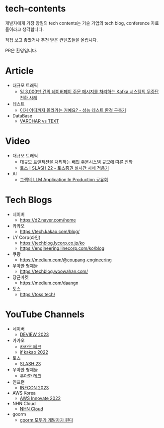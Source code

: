 # tech-contents
개발자에게 가장 양질의 tech contents는 기술 기업의 tech blog, conference 자료들이라고 생각합니다.

직접 보고 좋았거나 추천 받은 컨텐츠들을 올립니다.

PR은 환영입니다.

# Article
- 대규모 트래픽  
    - [일 3,000만 건의 네이버페이 주문 메시지를 처리하는 Kafka 시스템의 무중단 전환 사례](https://techblog.lycorp.co.jp/ko)
- 테스트
    - [이거 어디까지 올라가는 거예요? - 성능 테스트 환경 구축기](https://blog.lemonbase.team/%EB%B0%B1%EC%97%94%EB%93%9C-%EA%B8%B0%EC%88%A0%EA%B3%BC%EC%A0%9C-%EC%84%B1%EB%8A%A5-%ED%85%8C%EC%8A%A4%ED%8A%B8-%ED%99%98%EA%B2%BD-%EA%B5%AC%EC%B6%95-2f0dfd5ce9c3)
- DataBase
    - [VARCHAR vs TEXT](https://medium.com/daangn/varchar-vs-text-230a718a22a1)

# Video
- 대규모 트래픽
    - [대규모 트랜잭션을 처리하는 배민 주문시스템 규모에 따른 진화](https://www.youtube.com/watch?v=704qQs6KoUk&t=3s&ab_channel=%EC%9A%B0%EC%95%84%ED%95%9C%ED%85%8C%ED%81%AC)
    - [토스ㅣSLASH 22 - 토스증권 실시간 시세 적용기](https://www.youtube.com/watch?v=WKYE-QtzO6g&list=WL&index=18&ab_channel=%ED%86%A0%EC%8A%A4)
- AI
    - [그랩의 LLM Application In Production 공유회](https://www.youtube.com/watch?v=980oyIufuVQ)

# Tech Blogs
- 네이버
    - https://d2.naver.com/home
- 카카오
    - https://tech.kakao.com/blog/
- LY Corp(라인)
    - https://techblog.lycorp.co.jp/ko
    - https://engineering.linecorp.com/ko/blog
- 쿠팡
    - https://medium.com/@coupang-engineering
- 우아한 형제들
    - https://techblog.woowahan.com/
- 당근마켓
    - https://medium.com/daangn
- 토스
    - https://toss.tech/

# YouTube Channels
- 네이버
    - [DEVIEW 2023](https://deview.kr/2023)
- 카카오
    - [카카오 테크](https://www.youtube.com/@kakaotech)
    - [if kakao 2022](https://if.kakao.com/session)
- 토스
    - [SLASH 23](https://www.youtube.com/playlist?list=PL1DJtS1Hv1PiGXmgruP1_gM2TSvQiOsFL)
- 우아한 형제들
    - [우아한 테크](https://www.youtube.com/@woowatech)
- 인프런
    - [INFCON 2023](https://www.youtube.com/playlist?list=PLpkj8RKr48waFtrqvJjbNrpGCvdxyX8Nx)
- AWS Korea
    - [AWS Innovate 2022](https://www.youtube.com/playlist?list=PLORxAVAC5fUXJUUqptRtyDasuklx3SCmX)
- NHN Cloud
    - [NHN Cloud](https://www.youtube.com/@NHNCloud)
- goorm
    - [goorm 모두가 개발자가 된다](https://www.youtube.com/@goorm/videos)
